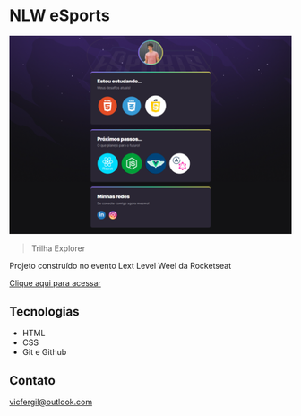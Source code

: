 # NLW eSports

![preview](./preview.png)

> Trilha Explorer

Projeto construído no evento Lext Level Weel da Rocketseat

[Clique aqui para acessar](https://gilzeraz.github.io/NLW/)

## Tecnologias

- HTML
- CSS
- Git e Github

## Contato

vicfergil@outlook.com
